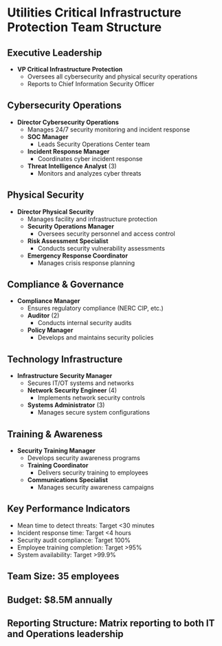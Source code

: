 # Utilities Critical Infrastructure Protection Team Structure

## Executive Leadership
- **VP Critical Infrastructure Protection**
  - Oversees all cybersecurity and physical security operations
  - Reports to Chief Information Security Officer

## Cybersecurity Operations
- **Director Cybersecurity Operations**
  - Manages 24/7 security monitoring and incident response
  - **SOC Manager**
    - Leads Security Operations Center team
  - **Incident Response Manager**
    - Coordinates cyber incident response
  - **Threat Intelligence Analyst** (3)
    - Monitors and analyzes cyber threats

## Physical Security
- **Director Physical Security**
  - Manages facility and infrastructure protection
  - **Security Operations Manager**
    - Oversees security personnel and access control
  - **Risk Assessment Specialist**
    - Conducts security vulnerability assessments
  - **Emergency Response Coordinator**
    - Manages crisis response planning

## Compliance & Governance
- **Compliance Manager**
  - Ensures regulatory compliance (NERC CIP, etc.)
  - **Auditor** (2)
    - Conducts internal security audits
  - **Policy Manager**
    - Develops and maintains security policies

## Technology Infrastructure
- **Infrastructure Security Manager**
  - Secures IT/OT systems and networks
  - **Network Security Engineer** (4)
    - Implements network security controls
  - **Systems Administrator** (3)
    - Manages secure system configurations

## Training & Awareness
- **Security Training Manager**
  - Develops security awareness programs
  - **Training Coordinator**
    - Delivers security training to employees
  - **Communications Specialist**
    - Manages security awareness campaigns

## Key Performance Indicators
- Mean time to detect threats: Target <30 minutes
- Incident response time: Target <4 hours
- Security audit compliance: Target 100%
- Employee training completion: Target >95%
- System availability: Target >99.9%

## Team Size: 35 employees
## Budget: $8.5M annually
## Reporting Structure: Matrix reporting to both IT and Operations leadership

